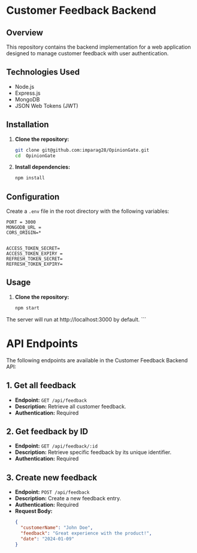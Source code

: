 # Customer Feedback Backend

## Overview

This repository contains the backend implementation for a web application designed to manage customer feedback with user authentication.

## Technologies Used

- Node.js
- Express.js
- MongoDB
- JSON Web Tokens (JWT)

## Installation

1. **Clone the repository:**

    ```bash
    git clone git@github.com:imparag28/OpinionGate.git
    cd  OpinionGate
    ```

2. **Install dependencies:**

    ```bash
    npm install
    ```

## Configuration

Create a `.env` file in the root directory with the following variables:

```env
PORT = 3000
MONGODB_URL =
CORS_ORIGIN=*


ACCESS_TOKEN_SECRET=
ACCESS_TOKEN_EXPIRY =
REFRESH_TOKEN_SECRET=
REFRESH_TOKEN_EXPIRY= 
```

## Usage

1. **Clone the repository:**

    ```bash
    npm start
The server will run at http://localhost:3000 by default.
    ```
# API Endpoints

The following endpoints are available in the Customer Feedback Backend API:

## 1. Get all feedback

- **Endpoint:** `GET /api/feedback`
- **Description:** Retrieve all customer feedback.
- **Authentication:** Required

## 2. Get feedback by ID

- **Endpoint:** `GET /api/feedback/:id`
- **Description:** Retrieve specific feedback by its unique identifier.
- **Authentication:** Required

## 3. Create new feedback

- **Endpoint:** `POST /api/feedback`
- **Description:** Create a new feedback entry.
- **Authentication:** Required
- **Request Body:**
  ```json
  {
    "customerName": "John Doe",
    "feedback": "Great experience with the product!",
    "date": "2024-01-09"
  }


